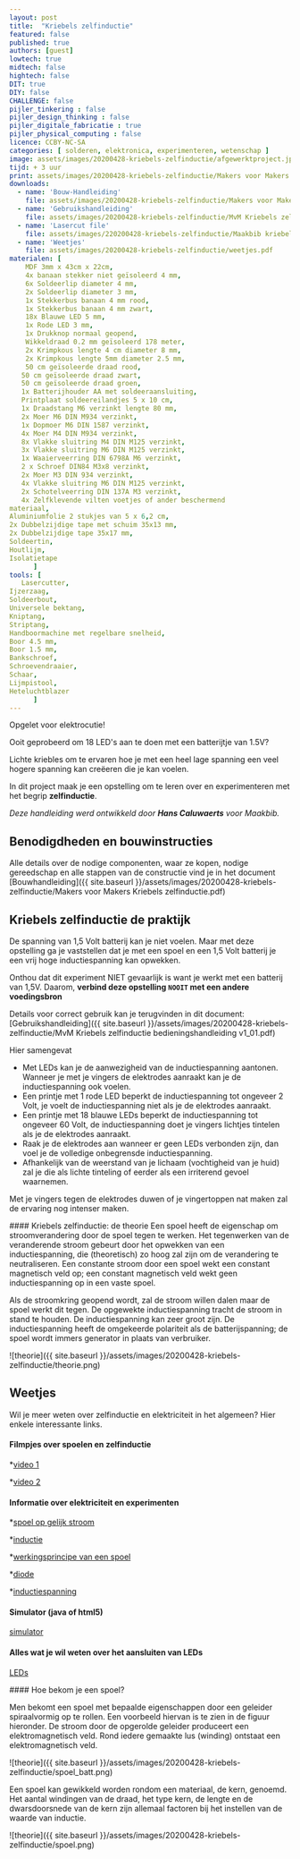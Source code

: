 ```yaml
---
layout: post
title:  "Kriebels zelfinductie"
featured: false
published: true
authors: [guest]
lowtech: true
midtech: false
hightech: false
DIT: true
DIY: false
CHALLENGE: false
pijler_tinkering : false
pijler_design_thinking : false
pijler_digitale_fabricatie : true
pijler_physical_computing : false
licence: CCBY-NC-SA 
categories: [ solderen, elektronica, experimenteren, wetenschap ]
image: assets/images/20200428-kriebels-zelfinductie/afgewerktproject.jpg
tijd: + 3 uur
print: assets/images/20200428-kriebels-zelfinductie/Makers voor Makers Kriebels zelfinductie.pdf
downloads: 
  - name: 'Bouw-Handleiding'
    file: assets/images/20200428-kriebels-zelfinductie/Makers voor Makers Kriebels zelfinductie.pdf
  - name: 'Gebruikshandleiding' 
    file: assets/images/20200428-kriebels-zelfinductie/MvM Kriebels zelfinductie bedieningshandleiding v1_01.pdf
  - name: 'Lasercut file' 
    file: assets/images/220200428-kriebels-zelfinductie/Maakbib kriebels zelfinductie v1.01.svg
  - name: 'Weetjes' 
    file: assets/images/20200428-kriebels-zelfinductie/weetjes.pdf
materialen: [
    MDF 3mm x 43cm x 22cm,
    4x banaan stekker niet geïsoleerd 4 mm, 
    6x Soldeerlip diameter 4 mm, 
    2x Soldeerlip diameter 3 mm, 
    1x Stekkerbus banaan 4 mm rood, 
    1x Stekkerbus banaan 4 mm zwart, 
    18x Blauwe LED 5 mm,
    1x Rode LED 3 mm, 
    1x Drukknop normaal geopend, 
    Wikkeldraad 0.2 mm geïsoleerd 178 meter,
    2x Krimpkous lengte 4 cm diameter 8 mm, 
    2x Krimpkous lengte 5mm diameter 2.5 mm, 
    50 cm geïsoleerde draad rood,
   50 cm geïsoleerde draad zwart,
   50 cm geïsoleerde draad groen,
   1x Batterijhouder AA met soldeeraansluiting, 
   Printplaat soldeereilandjes 5 x 10 cm,
   1x Draadstang M6 verzinkt lengte 80 mm, 
   2x Moer M6 DIN M934 verzinkt,
   1x Dopmoer M6 DIN 1587 verzinkt, 
   4x Moer M4 DIN M934 verzinkt, 
   8x Vlakke sluitring M4 DIN M125 verzinkt, 
   3x Vlakke sluitring M6 DIN M125 verzinkt,
   1x Waaierveerring DIN 6798A M6 verzinkt, 
   2 x Schroef DIN84 M3x8 verzinkt, 
   2x Moer M3 DIN 934 verzinkt, 
   4x Vlakke sluitring M6 DIN M125 verzinkt, 
   2x Schotelveerring DIN 137A M3 verzinkt, 
   4x Zelfklevende vilten voetjes of ander beschermend
materiaal, 
Aluminiumfolie 2 stukjes van 5 x 6,2 cm, 
2x Dubbelzijdige tape met schuim 35x13 mm, 
2x Dubbelzijdige tape 35x17 mm,
Soldeertin, 
Houtlijm, 
Isolatietape 
      ]
tools: [
   Lasercutter, 
Ijzerzaag,
Soldeerbout,
Universele bektang,
Kniptang,
Striptang,
Handboormachine met regelbare snelheid,
Boor 4.5 mm,
Boor 1.5 mm,
Bankschroef, 
Schroevendraaier,
Schaar,
Lijmpistool,
Heteluchtblazer
      ]
---
```

Opgelet voor elektrocutie!

Ooit geprobeerd om 18 LED's aan te doen met een batterijtje van 1.5V?  

Lichte kriebles om te ervaren hoe je met een heel lage spanning een veel hogere spanning kan creëeren die je kan voelen. 


In dit project maak je een opstelling om te leren over en experimenteren met het begrip **zelfinductie**. 


*Deze handleiding werd ontwikkeld door **Hans Caluwaerts** voor Maakbib.*

## Benodigdheden en bouwinstructies

Alle details over de nodige componenten, waar ze kopen, nodige gereedschap en alle stappen van de constructie vind je in het document 
[Bouwhandleiding]({{ site.baseurl }}/assets/images/20200428-kriebels-zelfinductie/Makers voor Makers Kriebels zelfinductie.pdf) 


## Kriebels zelfinductie de praktijk
De spanning van 1,5 Volt batterij kan je niet voelen. Maar met deze opstelling ga je vaststellen dat je met een spoel en een 1,5 Volt batterij je een vrij hoge inductiespanning kan opwekken.

Onthou dat dit  experiment NIET gevaarlijk is want je werkt met een batterij van 1,5V. Daarom, 
**verbind deze opstelling `NOOIT` met een andere voedingsbron**

Details voor correct gebruik kan je terugvinden in dit document: [Gebruikshandleiding]({{ site.baseurl }}/assets/images/20200428-kriebels-zelfinductie/MvM Kriebels zelfinductie bedieningshandleiding v1_01.pdf) 

Hier samengevat

* Met LEDs kan je de aanwezigheid van de inductiespanning aantonen.
   Wanneer je met je vingers de elektrodes aanraakt kan je de inductiespanning ook voelen.
* Een printje met 1 rode LED beperkt de inductiespanning tot ongeveer 2 Volt, je voelt de
    inductiespanning niet als je de elektrodes aanraakt.
* Een printje met 18 blauwe LEDs beperkt de inductiespanning tot ongeveer 60 Volt, de
inductiespanning doet je vingers lichtjes tintelen als je de elektrodes aanraakt.
* Raak je de elektrodes aan wanneer er geen LEDs verbonden zijn, dan voel je de volledige
onbegrensde inductiespanning.
* Afhankelijk van de weerstand van je lichaam (vochtigheid van je huid) zal je die als lichte
tinteling of eerder als een irriterend gevoel waarnemen.

Met je vingers tegen de elektrodes duwen of je vingertoppen nat maken zal de ervaring nog
intenser maken.


<div class="border_boxmaakbib01_img" markdown="1">
#### Kriebels zelfinductie: de theorie
Een spoel heeft de eigenschap om stroomverandering door de spoel tegen te werken.
Het tegenwerken van de veranderende stroom gebeurt door het opwekken van een inductiespanning, die (theoretisch) zo hoog zal zijn om de verandering te neutraliseren.
Een constante stroom door een spoel wekt een constant magnetisch veld op; een constant magnetisch veld wekt geen inductiespanning op in een vaste spoel.

Als de stroomkring geopend wordt, zal de stroom willen dalen maar de spoel werkt dit tegen. De opgewekte inductiespanning tracht de stroom in stand te houden. De inductiespanning kan zeer groot zijn. De inductiespanning heeft de omgekeerde polariteit als de batterijspanning; de spoel wordt immers generator in plaats van verbruiker.

![theorie]({{ site.baseurl }}/assets/images/20200428-kriebels-zelfinductie/theorie.png)
</div>

## Weetjes
Wil je meer weten over zelfinductie en elektriciteit in het algemeen? 
Hier enkele interessante links. 

#### Filmpjes over spoelen en zelfinductie

*[video 1](https://www.youtube.com/watch?v=NgwXkUt3XxQ)

*[video 2](https://www.youtube.com/watch?v=LXGtE3X2k7Y)

#### Informatie over elektriciteit en experimenten

*[spoel op gelijk stroom](https://patrickvanhoutven.gitbook.io/electric-fundamentals/spoelen/het_gedrag_van_een_spoel_op_gelijkstroom)

*[inductie](https://nl.wikipedia.org/wiki/Inductie_(elektriciteit))

*[werkingsprincipe van een spoel](https://patrickvanhoutven.gitbook.io/electric-fundamentals/spoelen/het_werkingsprincipe_van_een_spoel)

*[diode](https://nl.wikipedia.org/wiki/Diode)

*[inductiespanning](http://www.thuisexperimenteren.nl/science/inductiespanning/inductiespanning.htm)

#### Simulator (java of html5)

[simulator](https://phet.colorado.edu/en/simulations/category/physics/electricity-magnets-and-circuits)

#### Alles wat je wil weten over het aansluiten van LEDs

[LEDs](http://www.linetec.nl/electronics/leds/led_1.html)

<div class="border_boxmaakbib02_img" markdown="1">
#### Hoe bekom je een spoel? 
    
Men bekomt een spoel met bepaalde eigenschappen door een geleider spiraalvormig op te rollen. 
Een voorbeeld hiervan is te zien in de figuur hieronder. De stroom door de opgerolde geleider produceert een elektromagnetisch veld. Rond iedere gemaakte lus (winding) ontstaat een elektromagnetisch veld.

![theorie]({{ site.baseurl }}/assets/images/20200428-kriebels-zelfinductie/spoel_batt.png)

Een spoel kan gewikkeld worden rondom een materiaal, de kern, genoemd. 
Het aantal windingen van de draad, het type kern, de lengte en de dwarsdoorsnede van de kern zijn allemaal factoren bij het instellen van de waarde van inductie.

![theorie]({{ site.baseurl }}/assets/images/20200428-kriebels-zelfinductie/spoel.png)

</div>

